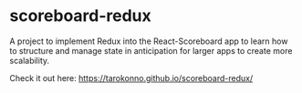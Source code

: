 # scoreboard-redux

A project to implement Redux into the React-Scoreboard app to learn how to structure and manage state in anticipation for larger apps to create more scalability.

Check it out here:
https://tarokonno.github.io/scoreboard-redux/
